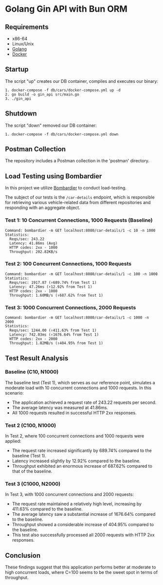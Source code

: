 # Golang Gin API with Bun ORM




## Requirements

* x86-64
* Linux/Unix
* [Golang](https://go.dev/)
* [Docker](https://www.docker.com/products/docker-desktop/)

## Startup

The script "up" creates our DB container, compiles and executes our binary:
```
1. docker-compose -f db/cars/docker-compose.yml up -d
2. go build -o gin_api src/main.go
3. ./gin_api
```

## Shutdown

The script "down" removed our DB container:
```
1. docker-compose -f db/cars/docker-compose.yml down
```

## Postman Collection

The repository includes a Postman collection in the 'postman' directory.


## Load Testing using Bombardier
In this project we utilize [Bombardier](https://github.com/codesenberg/bombardier) to conduct load-testing.

The subject of our tests is the `/car-details` endpoint, which is responsible for retrieving various vehicle-related data from different repositories and responding with an aggregate object.

### Test 1: 10 Concurrent Connections, 1000 Requests (Baseline)
```plaintext
Command: bombardier -m GET localhost:8080/car-details/1 -c 10 -n 1000
Statistics:
  Reqs/sec: 243.22
  Latency: 41.86ms (Avg)
  HTTP codes: 2xx - 1000
  Throughput: 202.82KB/s
  ```

### Test 2: 100 Concurrent Connections, 1000 Requests
```plaintext
Command: bombardier -m GET localhost:8080/car-details/1 -c 100 -n 1000
Statistics:
  Reqs/sec: 1917.87 (↑689.74% from Test 1)
  Latency: 47.26ms (↑12.92% from Test 1)
  HTTP codes: 2xx - 1000
  Throughput: 1.60MB/s (↑687.62% from Test 1)
```

### Test 3: 1000 Concurrent Connections, 2000 Requests
```plaintext
Command: bombardier -m GET localhost:8080/car-details/1 -c 1000 -n 2000
Statistics:
  Reqs/sec: 1244.00 (↑411.63% from Test 1)
  Latency: 742.03ms (↑1676.64% from Test 1)
  HTTP codes: 2xx - 2000
  Throughput: 1.02MB/s (↑404.95% from Test 1)
```

## Test Result Analysis

### Baseline (C10, N1000)
The baseline test (Test 1), which serves as our reference point, simulates a moderate load with 10 concurrent connections and 1000 requests. In this scenario:

* The application achieved a request rate of 243.22 requests per second.
* The average latency was measured at 41.86ms.
* All 1000 requests resulted in successful HTTP 2xx responses.


### Test 2 (C100, N1000)
In Test 2, where 100 concurrent connections and 1000 requests were applied:

* The request rate increased significantly by 689.74% compared to the baseline (Test 1).
* Latency increased slightly by 12.92% compared to the baseline.
* Throughput exhibited an enormous increase of 687.62% compared to that of the baseline.


### Test 3 (C1000, N2000)
In Test 3, with 1000 concurrent connections and 2000 requests:

* The request rate maintained a relatively high level, increasing by 411.63% compared to the baseline.
* The average latency saw a substantial increase of 1676.64% compared to the baseline.
* Throughput showed a considerable increase of 404.95% compared to the baseline.
* This test also successfully processed all 2000 requests with HTTP 2xx responses.

## Conclusion
These findings suggest that this application performs better at moderate to high concurrent loads, where C=100 seems to be the sweet spot in terms of throughput.